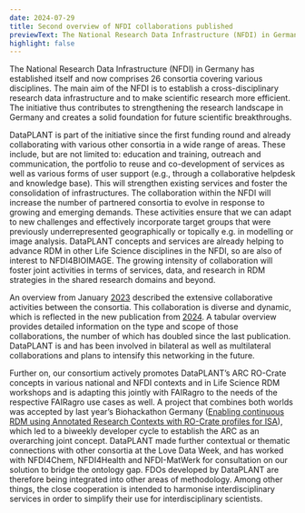 ```yaml
---
date: 2024-07-29
title: Second overview of NFDI collaborations published
previewText: The National Research Data Infrastructure (NFDI) in Germany has established itself and now comprises 26 consortia covering various disciplines. The main aim of the NFDI is to establish a cross-disciplinary research data infrastructure and to make scientific research more efficient. The initiative thus contributes to strengthening the research landscape in Germany and creates a solid foundation for future scientific breakthroughs. An overview from January 2023 described the extensive collaborative activities...
highlight: false
---
```

The National Research Data Infrastructure (NFDI) in Germany has established itself and now comprises 26 consortia covering various disciplines. The main aim of the NFDI is to establish a cross-disciplinary research data infrastructure and to make scientific research more efficient. The initiative thus contributes to strengthening the research landscape in Germany and creates a solid foundation for future scientific breakthroughs.

DataPLANT is part of the initiative since the first funding round and already collaborating with various other consortia in a wide range of areas. These include, but are not limited to: education and training, outreach and communication, the portfolio to reuse and co-development of services as well as various forms of user support (e.g., through a collaborative helpdesk and knowledge base). This will strengthen existing services and foster the consolidation of infrastructures. The collaboration within the NFDI will increase the number of partnered consortia to evolve in response to growing and emerging demands. These activities ensure that we can adapt to new challenges and effectively incorporate target groups that were previously underrepresented geographically or topically e.g. in modelling or image analysis. DataPLANT concepts and services are already helping to advance RDM in other Life Science disciplines in the NFDI, so are also of interest to NFDI4BIOIMAGE. The growing intensity of collaboration will foster joint activities in terms of services, data, and research in RDM strategies in the shared research domains and beyond.

An overview from January [2023](https://zenodo.org/records/8296725) described the extensive collaborative activities between the consortia. This collaboration is diverse and dynamic, which is reflected in the new publication from [2024](https://zenodo.org/records/12819087). A tabular overview provides detailed information on the type and scope of those collaborations, the number of which has doubled since the last publication. DataPLANT is and has been involved in bilateral as well as multilateral collaborations and plans to intensify this networking in the future.

Further on, our consortium actively promotes DataPLANT’s ARC RO-Crate concepts in various national and NFDI contexts and in Life Science RDM workshops and is adapting this jointly with FAIRagro to the needs of the respective FAIRagro use cases as well. A project that combines both worlds was accepted by last year’s Biohackathon Germany ([Enabling continuous RDM using Annotated Research Contexts with RO-Crate profiles for ISA](https://github.com/elixir-europe/biohackathon-projects-2023/tree/main/14)), which led to a biweekly developer cycle to establish the ARC as an overarching joint concept. DataPLANT made further contextual or thematic connections with other consortia at the Love Data Week, and has worked with NFDI4Chem, NFDI4Health and NFDI-MatWerk for consultation on our solution to bridge the ontology gap. FDOs developed by DataPLANT are therefore being integrated into other areas of methodology. Among other things, the close cooperation is intended to harmonise interdisciplinary services in order to simplify their use for interdisciplinary scientists.
